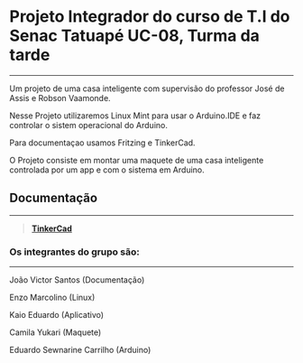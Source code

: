 # Projeto Integrador do curso de T.I do Senac Tatuapé UC-08, Turma da tarde
-----------------------------------------------------------------------------

Um projeto de uma casa inteligente com supervisão do professor José de Assis e Robson Vaamonde.

Nesse Projeto utilizaremos Linux Mint para usar o Arduino.IDE e faz controlar o sistem operacional do Arduino.

Para documentaçao usamos Fritzing e TinkerCad.

O Projeto consiste em montar uma maquete de uma casa inteligente controlada por um app e com o sistema em Arduino.

## Documentação
-------------------------------------------------------------------------------------------------
>**[TinkerCad](https://www.tinkercad.com/things/cHwbkdKiYQW-casa-inteligente/editel?returnTo=%2Fdashboard)**

### Os integrantes do grupo são: 
----------------------------------------------------------------------------------------------------

João Victor Santos (Documentação)

Enzo Marcolino (Linux)

Kaio Eduardo (Aplicativo)

Camila Yukari (Maquete)

Eduardo Sewnarine Carrilho (Arduino)
